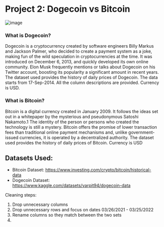 # Project 2: Dogecoin vs Bitcoin

![image](https://user-images.githubusercontent.com/95598645/161183803-f2d26a7c-4fb3-441c-9d5e-be6b8ef28edf.png)


### What is Dogecoin?
Dogecoin is a cryptocurrency created by software engineers Billy Markus and Jackson Palmer, who decided to create a payment system as a joke, making fun of the wild speculation in cryptocurrencies at the time. It was introduced on December 6, 2013, and quickly developed its own online community. Elon Musk frequently mentions or talks about Dogecoin on his Twitter account, boosting its popularity a significant amount in recent years. The dataset used provides the history of daily prices of Dogecoin. The data starts from 17-Sep-2014. All the column descriptions are provided. Currency is USD.

### What is Bitcoin?
Bitcoin is a digital currency created in January 2009. It follows the ideas set out in a whitepaper by the mysterious and pseudonymous Satoshi Nakamoto.1 The identity of the person or persons who created the technology is still a mystery. Bitcoin offers the promise of lower transaction fees than traditional online payment mechanisms and, unlike government-issued currencies, it is operated by a decentralized authority. The dataset used provides the history of daily prices of Bitcoin. Currency is USD

## Datasets Used:
- Bitcoin Dataset: https://www.investing.com/crypto/bitcoin/historical-data
- Dogecoin Dataset: https://www.kaggle.com/datasets/varpit94/dogecoin-data

Cleaning steps:
1. Drop unnecessary columns
2. Drop unnecessary rows and focus on dates 03/26/2021 - 03/25/2022 
3. Rename columns so they match between the two sets
4. 
